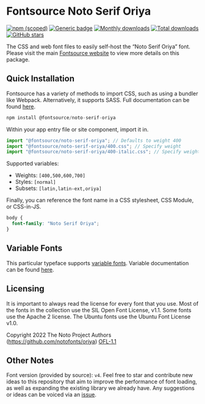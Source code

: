 # Fontsource Noto Serif Oriya

[![npm (scoped)](https://img.shields.io/npm/v/@fontsource/noto-serif-oriya?color=brightgreen)](https://www.npmjs.com/package/@fontsource/noto-serif-oriya) [![Generic badge](https://img.shields.io/badge/fontsource-passing-brightgreen)](https://github.com/fontsource/fontsource) [![Monthly downloads](https://badgen.net/npm/dm/@fontsource/noto-serif-oriya)](https://github.com/fontsource/fontsource) [![Total downloads](https://badgen.net/npm/dt/@fontsource/noto-serif-oriya)](https://github.com/fontsource/fontsource) [![GitHub stars](https://img.shields.io/github/stars/fontsource/fontsource.svg?style=social&label=Star)](https://github.com/fontsource/fontsource/stargazers)

The CSS and web font files to easily self-host the “Noto Serif Oriya” font. Please visit the main [Fontsource website](https://fontsource.org/fonts/noto-serif-oriya) to view more details on this package.

## Quick Installation

Fontsource has a variety of methods to import CSS, such as using a bundler like Webpack. Alternatively, it supports SASS. Full documentation can be found [here](https://fontsource.org/docs/getting-started/introduction).

```javascript
npm install @fontsource/noto-serif-oriya
```

Within your app entry file or site component, import it in.

```javascript
import "@fontsource/noto-serif-oriya"; // Defaults to weight 400
import "@fontsource/noto-serif-oriya/400.css"; // Specify weight
import "@fontsource/noto-serif-oriya/400-italic.css"; // Specify weight and style

```

Supported variables:
- Weights: `[400,500,600,700]`
- Styles: `[normal]`
- Subsets: `[latin,latin-ext,oriya]`

Finally, you can reference the font name in a CSS stylesheet, CSS Module, or CSS-in-JS.

```css
body {
  font-family: "Noto Serif Oriya";
}
```

## Variable Fonts

This particular typeface supports [variable fonts](https://developer.mozilla.org/en-US/docs/Web/CSS/CSS_Fonts/Variable_Fonts_Guide).
Variable documentation can be found [here](https://fontsource.org/docs/getting-started/variable).

## Licensing
It is important to always read the license for every font that you use.
Most of the fonts in the collection use the SIL Open Font License, v1.1. Some fonts use the Apache 2 license. The Ubuntu fonts use the Ubuntu Font License v1.0.

Copyright 2022 The Noto Project Authors (https://github.com/notofonts/oriya)
[OFL-1.1](http://scripts.sil.org/OFL)

## Other Notes
Font version (provided by source): `v4`.
Feel free to star and contribute new ideas to this repository that aim to improve the performance of font loading, as well as expanding the existing library we already have. Any suggestions or ideas can be voiced via an [issue](https://github.com/fontsource/fontsource/issues).
